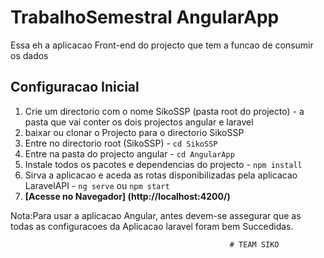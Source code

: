 
# TrabalhoSemestral AngularApp
Essa eh a aplicacao Front-end do projecto que tem a funcao de consumir os dados 



## Configuracao Inicial
1. Crie um directorio com o nome SikoSSP (pasta root do projecto) - a pasta que vai conter os dois projectos angular e laravel
2. baixar ou clonar o Projecto para o directorio SikoSSP
3. Entre no directorio root (SikoSSP) - `cd SikoSSP`
4. Entre na pasta do projecto angular - `cd AngularApp`
5. Instale todos os pacotes e dependencias do projecto - `npm install`
6. Sirva a aplicacao e aceda as rotas disponibilizadas pela aplicacao LaravelAPI - `ng serve` ou `npm start`
7. **[Acesse no Navegador] (http://localhost:4200/)**

Nota:Para usar a aplicacao Angular, antes devem-se assegurar que as todas as configuracoes da Aplicacao laravel foram bem Succedidas.







                                                     # TEAM SIKO
